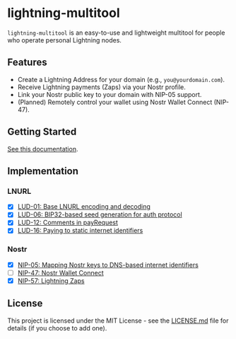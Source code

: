 # lightning-multitool

`lightning-multitool` is an easy-to-use and lightweight multitool for people who operate personal Lightning nodes.

## Features

- Create a Lightning Address for your domain (e.g., `you@yourdomain.com`).
- Receive Lightning payments (Zaps) via your Nostr profile.
- Link your Nostr public key to your domain with NIP-05 support.
- (Planned) Remotely control your wallet using Nostr Wallet Connect (NIP-47).

## Getting Started

[See this documentation](docs/getting-started.md).

## Implementation

### LNURL

- [x] [LUD-01: Base LNURL encoding and decoding](https://github.com/lightningnetwork/luds/blob/master/lud-01.md)
- [x] [LUD-06: BIP32-based seed generation for auth protocol](https://github.com/lightningnetwork/luds/blob/master/lud-06.md)
- [x] [LUD-12: Comments in payRequest](https://github.com/lightningnetwork/luds/blob/master/lud-12.md)
- [x] [LUD-16: Paying to static internet identifiers](https://github.com/lightningnetwork/luds/blob/master/lud-16.md)

### Nostr

- [x] [NIP-05: Mapping Nostr keys to DNS-based internet identifiers](https://github.com/nostr-protocol/nips/blob/master/05.md)
- [ ] [NIP-47: Nostr Wallet Connect](https://github.com/nostr-protocol/nips/blob/master/47.md)
- [x] [NIP-57: Lightning Zaps](https://github.com/nostr-protocol/nips/blob/master/57.md)

## License

This project is licensed under the MIT License - see the [LICENSE.md](LICENSE.md) file for details (if you choose to add one).
